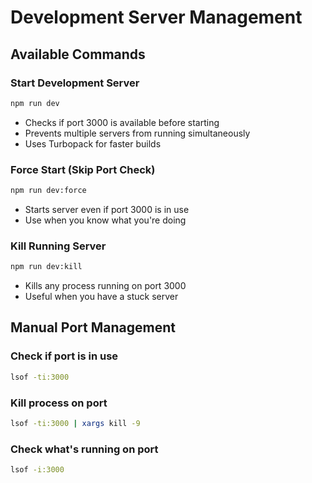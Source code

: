 # Development Server Management

## Available Commands

### Start Development Server

```bash
npm run dev
```

- Checks if port 3000 is available before starting
- Prevents multiple servers from running simultaneously
- Uses Turbopack for faster builds

### Force Start (Skip Port Check)

```bash
npm run dev:force
```

- Starts server even if port 3000 is in use
- Use when you know what you're doing

### Kill Running Server

```bash
npm run dev:kill
```

- Kills any process running on port 3000
- Useful when you have a stuck server

## Manual Port Management

### Check if port is in use

```bash
lsof -ti:3000
```

### Kill process on port

```bash
lsof -ti:3000 | xargs kill -9
```

### Check what's running on port

```bash
lsof -i:3000
```
